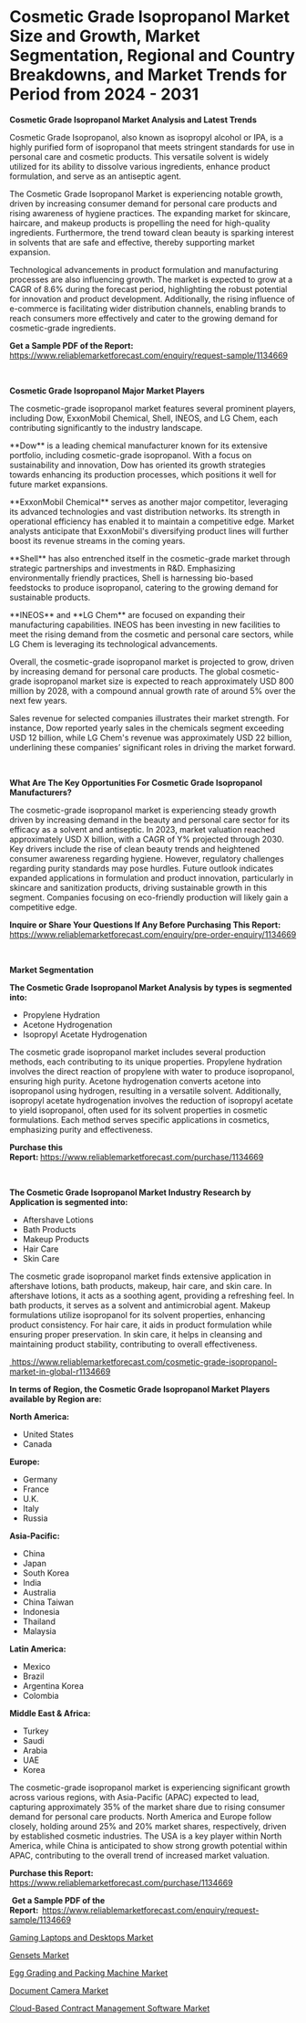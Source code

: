 <p><h1>Cosmetic Grade Isopropanol Market Size and Growth, Market Segmentation, Regional and Country Breakdowns, and Market Trends for Period from 2024 -  2031</h1></p><p><strong>Cosmetic Grade Isopropanol Market Analysis and Latest Trends</strong></p>
<p><p>Cosmetic Grade Isopropanol, also known as isopropyl alcohol or IPA, is a highly purified form of isopropanol that meets stringent standards for use in personal care and cosmetic products. This versatile solvent is widely utilized for its ability to dissolve various ingredients, enhance product formulation, and serve as an antiseptic agent. </p><p>The Cosmetic Grade Isopropanol Market is experiencing notable growth, driven by increasing consumer demand for personal care products and rising awareness of hygiene practices. The expanding market for skincare, haircare, and makeup products is propelling the need for high-quality ingredients. Furthermore, the trend toward clean beauty is sparking interest in solvents that are safe and effective, thereby supporting market expansion.</p><p>Technological advancements in product formulation and manufacturing processes are also influencing growth. The market is expected to grow at a CAGR of 8.6% during the forecast period, highlighting the robust potential for innovation and product development. Additionally, the rising influence of e-commerce is facilitating wider distribution channels, enabling brands to reach consumers more effectively and cater to the growing demand for cosmetic-grade ingredients.</p></p>
<p><strong>Get a Sample PDF of the Report:&nbsp;</strong> <a href="https://www.reliablemarketforecast.com/enquiry/request-sample/1134669?utm_campaign=1108&utm_medium=2&utm_source=Github&utm_content=ia&utm_term=18122024&utm_id=cosmetic-grade-isopropanol">https://www.reliablemarketforecast.com/enquiry/request-sample/1134669</a></p>
<p>&nbsp;</p>
<p><strong>Cosmetic Grade Isopropanol Major Market Players</strong></p>
<p><p>The cosmetic-grade isopropanol market features several prominent players, including Dow, ExxonMobil Chemical, Shell, INEOS, and LG Chem, each contributing significantly to the industry landscape.</p><p>**Dow** is a leading chemical manufacturer known for its extensive portfolio, including cosmetic-grade isopropanol. With a focus on sustainability and innovation, Dow has oriented its growth strategies towards enhancing its production processes, which positions it well for future market expansions.</p><p>**ExxonMobil Chemical** serves as another major competitor, leveraging its advanced technologies and vast distribution networks. Its strength in operational efficiency has enabled it to maintain a competitive edge. Market analysts anticipate that ExxonMobil's diversifying product lines will further boost its revenue streams in the coming years.</p><p>**Shell** has also entrenched itself in the cosmetic-grade market through strategic partnerships and investments in R&D. Emphasizing environmentally friendly practices, Shell is harnessing bio-based feedstocks to produce isopropanol, catering to the growing demand for sustainable products. </p><p>**INEOS** and **LG Chem** are focused on expanding their manufacturing capabilities. INEOS has been investing in new facilities to meet the rising demand from the cosmetic and personal care sectors, while LG Chem is leveraging its technological advancements.</p><p>Overall, the cosmetic-grade isopropanol market is projected to grow, driven by increasing demand for personal care products. The global cosmetic-grade isopropanol market size is expected to reach approximately USD 800 million by 2028, with a compound annual growth rate of around 5% over the next few years.</p><p>Sales revenue for selected companies illustrates their market strength. For instance, Dow reported yearly sales in the chemicals segment exceeding USD 12 billion, while LG Chem's revenue was approximately USD 22 billion, underlining these companies’ significant roles in driving the market forward.</p></p>
<p>&nbsp;</p>
<p><strong>What Are The Key Opportunities For Cosmetic Grade Isopropanol Manufacturers?</strong></p>
<p><p>The cosmetic-grade isopropanol market is experiencing steady growth driven by increasing demand in the beauty and personal care sector for its efficacy as a solvent and antiseptic. In 2023, market valuation reached approximately USD X billion, with a CAGR of Y% projected through 2030. Key drivers include the rise of clean beauty trends and heightened consumer awareness regarding hygiene. However, regulatory challenges regarding purity standards may pose hurdles. Future outlook indicates expanded applications in formulation and product innovation, particularly in skincare and sanitization products, driving sustainable growth in this segment. Companies focusing on eco-friendly production will likely gain a competitive edge.</p></p>
<p><strong>Inquire or Share Your Questions If Any Before Purchasing This Report:</strong> <a href="https://www.reliablemarketforecast.com/enquiry/pre-order-enquiry/1134669?utm_campaign=1108&utm_medium=2&utm_source=Github&utm_content=ia&utm_term=18122024&utm_id=cosmetic-grade-isopropanol">https://www.reliablemarketforecast.com/enquiry/pre-order-enquiry/1134669</a></p>
<p>&nbsp;</p>
<p><strong>Market Segmentation</strong></p>
<p><strong>The Cosmetic Grade Isopropanol Market Analysis by types is segmented into:</strong></p>
<p><ul><li>Propylene Hydration</li><li>Acetone Hydrogenation</li><li>Isopropyl Acetate Hydrogenation</li></ul></p>
<p><p>The cosmetic grade isopropanol market includes several production methods, each contributing to its unique properties. Propylene hydration involves the direct reaction of propylene with water to produce isopropanol, ensuring high purity. Acetone hydrogenation converts acetone into isopropanol using hydrogen, resulting in a versatile solvent. Additionally, isopropyl acetate hydrogenation involves the reduction of isopropyl acetate to yield isopropanol, often used for its solvent properties in cosmetic formulations. Each method serves specific applications in cosmetics, emphasizing purity and effectiveness.</p></p>
<p><strong>Purchase this Report:&nbsp;</strong><a href="https://www.reliablemarketforecast.com/purchase/1134669?utm_campaign=1108&utm_medium=2&utm_source=Github&utm_content=ia&utm_term=18122024&utm_id=cosmetic-grade-isopropanol">https://www.reliablemarketforecast.com/purchase/1134669</a></p>
<p>&nbsp;</p>
<p><strong>The Cosmetic Grade Isopropanol Market Industry Research by Application is segmented into:</strong></p>
<p><ul><li>Aftershave Lotions</li><li>Bath Products</li><li>Makeup Products</li><li>Hair Care</li><li>Skin Care</li></ul></p>
<p><p>The cosmetic grade isopropanol market finds extensive application in aftershave lotions, bath products, makeup, hair care, and skin care. In aftershave lotions, it acts as a soothing agent, providing a refreshing feel. In bath products, it serves as a solvent and antimicrobial agent. Makeup formulations utilize isopropanol for its solvent properties, enhancing product consistency. For hair care, it aids in product formulation while ensuring proper preservation. In skin care, it helps in cleansing and maintaining product stability, contributing to overall effectiveness.</p></p>
<p><a href="https://www.reliablemarketforecast.com/cosmetic-grade-isopropanol-market-in-global-r1134669?utm_campaign=1108&utm_medium=2&utm_source=Github&utm_content=ia&utm_term=18122024&utm_id=cosmetic-grade-isopropanol">&nbsp;https://www.reliablemarketforecast.com/cosmetic-grade-isopropanol-market-in-global-r1134669</a></p>
<p><strong>In terms of Region, the Cosmetic Grade Isopropanol Market Players available by Region are:</strong></p>
<p>
    <p> <strong> North America: </strong>
        <ul>
            <li>United States</li>
            <li>Canada</li>
        </ul>
        </p> 
    <p> <strong> Europe: </strong>
        <ul>
            <li>Germany</li>
            <li>France</li>
            <li>U.K.</li>
            <li>Italy</li>
            <li>Russia</li>
        </ul>
        </p> 
    <p> <strong> Asia-Pacific: </strong>
        <ul>
            <li>China</li>
            <li>Japan</li>
            <li>South Korea</li>
            <li>India</li>
            <li>Australia</li>
            <li>China Taiwan</li>
            <li>Indonesia</li>
            <li>Thailand</li>
            <li>Malaysia</li>
        </ul>
        </p> 
    <p> <strong> Latin America: </strong>
        <ul>
            <li>Mexico</li>
            <li>Brazil</li>
            <li>Argentina Korea</li>
            <li>Colombia</li>
        </ul>
        </p> 
    <p> <strong> Middle East & Africa: </strong>
        <ul>
            <li>Turkey</li>
            <li>Saudi</li>
            <li>Arabia</li>
            <li>UAE</li>
            <li>Korea</li>
        </ul>
    </p>
    </p>
<p><p>The cosmetic-grade isopropanol market is experiencing significant growth across various regions, with Asia-Pacific (APAC) expected to lead, capturing approximately 35% of the market share due to rising consumer demand for personal care products. North America and Europe follow closely, holding around 25% and 20% market shares, respectively, driven by established cosmetic industries. The USA is a key player within North America, while China is anticipated to show strong growth potential within APAC, contributing to the overall trend of increased market valuation.</p></p>
<p><strong>Purchase this Report: </strong><a href="https://www.reliablemarketforecast.com/purchase/1134669?utm_campaign=1108&utm_medium=2&utm_source=Github&utm_content=ia&utm_term=18122024&utm_id=cosmetic-grade-isopropanol">https://www.reliablemarketforecast.com/purchase/1134669</a></p>
<p>&nbsp;<strong>Get a Sample PDF of the Report:&nbsp;&nbsp;</strong><a href="https://www.reliablemarketforecast.com/enquiry/request-sample/1134669?utm_campaign=1108&utm_medium=2&utm_source=Github&utm_content=ia&utm_term=18122024&utm_id=cosmetic-grade-isopropanol">https://www.reliablemarketforecast.com/enquiry/request-sample/1134669</a></p>
<p><strong></strong></p>
<p><p><a href="https://www.linkedin.com/pulse/year-on-year-growth-gaming-laptops-desktops-market-46-cagr-from-xdj8f?utm_campaign=1108&utm_medium=2&utm_source=Github&utm_content=ia&utm_term=18122024&utm_id=cosmetic-grade-isopropanol">Gaming Laptops and Desktops Market</a></p><p><a href="https://www.linkedin.com/pulse/market-study-on14-cagr-forecast-from-2024-2031-offeringsignificant-wgj6e?utm_campaign=1108&utm_medium=2&utm_source=Github&utm_content=ia&utm_term=18122024&utm_id=cosmetic-grade-isopropanol">Gensets Market</a></p><p><a href="https://www.linkedin.com/pulse/competitive-landscape-analysis-innovations-theegg-grading-packing-jfdme?utm_campaign=1108&utm_medium=2&utm_source=Github&utm_content=ia&utm_term=18122024&utm_id=cosmetic-grade-isopropanol">Egg Grading and Packing Machine Market</a></p><p><a href="https://www.linkedin.com/pulse/114-cagr-forecast-thedocument-camera-market-from-2024-2031to-yvo9e?utm_campaign=1108&utm_medium=2&utm_source=Github&utm_content=ia&utm_term=18122024&utm_id=cosmetic-grade-isopropanol">Document Camera Market</a></p><p><a href="https://github.com/CliffMedina6/Market-Research-Report-List-7/blob/main/cloud-based-contract-management-software-market.md?utm_campaign=1108&utm_medium=2&utm_source=Github&utm_content=ia&utm_term=18122024&utm_id=cosmetic-grade-isopropanol">Cloud-Based Contract Management Software Market</a></p></p>
